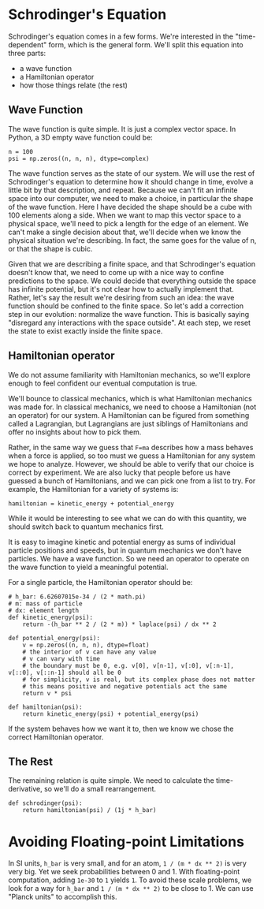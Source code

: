 # Schrodinger's Equation
Schrodinger's equation comes in a few forms. We're interested in the "time-dependent" form, which is the general form. We'll split this equation into three parts:
- a wave function
- a Hamiltonian operator
- how those things relate (the rest)

## Wave Function
The wave function is quite simple. It is just a complex vector space. In Python, a 3D empty wave function could be:
```
n = 100
psi = np.zeros((n, n, n), dtype=complex)
```

The wave function serves as the state of our system. We will use the rest of Schrodinger's equation to determine how it should change in time, evolve a little bit by that description, and repeat. Because we can't fit an infinite space into our computer, we need to make a choice, in particular the shape of the wave function. Here I have decided the shape should be a cube with 100 elements along a side. When we want to map this vector space to a physical space, we'll need to pick a length for the edge of an element. We can't make a single decision about that, we'll decide when we know the physical situation we're describing. In fact, the same goes for the value of n, or that the shape is cubic.

Given that we are describing a finite space, and that Schrodinger's equation doesn't know that, we need to come up with a nice way to confine predictions to the space. We could decide that everything outside the space has infinite potential, but it's not clear how to actually implement that. Rather, let's say the result we're desiring from such an idea: the wave function should be confined to the finite space. So let's add a correction step in our evolution: normalize the wave function. This is basically saying "disregard any interactions with the space outside". At each step, we reset the state to exist exactly inside the finite space.

## Hamiltonian operator
We do not assume familiarity with Hamiltonian mechanics, so we'll explore enough to feel confident our eventual computation is true.

We'll bounce to classical mechanics, which is what Hamiltonian mechanics was made for. In classical mechanics, we need to choose a Hamiltonian (not an operator) for our system. A Hamiltonian can be figured from something called a Lagrangian, but Lagrangians are just siblings of Hamiltonians and offer no insights about how to pick them.

Rather, in the same way we guess that `F=ma` describes how a mass behaves when a force is applied, so too must we guess a Hamiltonian for any system we hope to analyze. However, we should be able to verify that our choice is correct by experiment. We are also lucky that people before us have guessed a bunch of Hamiltonians, and we can pick one from a list to try. For example, the Hamiltonian for a variety of systems is:
```
hamiltonian = kinetic_energy + potential_energy
```

While it would be interesting to see what we can do with this quantity, we should switch back to quantum mechanics first.

It is easy to imagine kinetic and potential energy as sums of individual particle positions and speeds, but in quantum mechanics we don't have particles. We have a wave function. So we need an operator to operate on the wave function to yield a meaningful potential.

For a single particle, the Hamiltonian operator should be:
```
# h_bar: 6.62607015e-34 / (2 * math.pi)
# m: mass of particle
# dx: element length
def kinetic_energy(psi):
    return -(h_bar ** 2 / (2 * m)) * laplace(psi) / dx ** 2

def potential_energy(psi):
    v = np.zeros((n, n, n), dtype=float)
    # the interior of v can have any value
    # v can vary with time
    # the boundary must be 0, e.g. v[0], v[n-1], v[:0], v[:n-1], v[::0], v[::n-1] should all be 0
    # for simplicity, v is real, but its complex phase does not matter
    # this means positive and negative potentials act the same
    return v * psi

def hamiltonian(psi):
    return kinetic_energy(psi) + potential_energy(psi)
```

If the system behaves how we want it to, then we know we chose the correct Hamiltonian operator.

## The Rest
The remaining relation is quite simple. We need to calculate the time-derivative, so we'll do a small rearrangement.

```
def schrodinger(psi):
    return hamiltonian(psi) / (1j * h_bar)
```

# Avoiding Floating-point Limitations
In SI units, `h_bar` is very small, and for an atom, `1 / (m * dx ** 2)` is very very big. Yet we seek probabilities between 0 and 1. With floating-point computation, adding `1e-30` to `1` yields `1`. To avoid these scale problems, we look for a way for `h_bar` and `1 / (m * dx ** 2)` to be close to 1. We can use "Planck units" to accomplish this.
